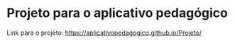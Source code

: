 # Projeto para o aplicativo pedagógico 

Link para o projeto: https://aplicativopedagogico.github.io/Projeto/



<!-- ARQUIBOS ATUALIZADOS PHP -->